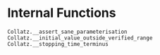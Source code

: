 # Internal Functions
```@docs
Collatz.__assert_sane_parameterisation
Collatz.__initial_value_outside_verified_range
Collatz.__stopping_time_terminus
```
